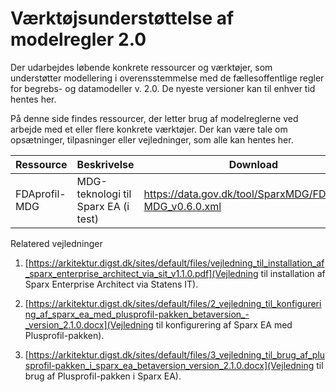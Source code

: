 # Værktøjsunderstøttelse af modelregler 2.0
Der udarbejdes løbende konkrete ressourcer og værktøjer, som understøtter modellering i overensstemmelse med de fællesoffentlige regler for begrebs- og datamodeller v. 2.0. De nyeste versioner kan til enhver tid hentes her.

På denne side findes ressourcer, der letter brug af modelreglerne ved arbejde med et eller flere konkrete værktøjer. Der kan være tale om opsætninger, tilpasninger eller vejledninger, som alle kan hentes her.

Ressource | Beskrivelse | Download
------------ | ------------- | -------------
FDAprofil-MDG | MDG-teknologi til Sparx EA (i test) | https://data.gov.dk/tool/SparxMDG/FDAprofil-MDG_v0.6.0.xml



Relatered vejledninger

1. [https://arkitektur.digst.dk/sites/default/files/vejledning_til_installation_af_sparx_enterprise_architect_via_sit_v1.1.0.pdf](Vejledning til installation af Sparx Enterprise Architect via Statens IT). 

2. [https://arkitektur.digst.dk/sites/default/files/2_vejledning_til_konfigurering_af_sparx_ea_med_plusprofil-pakken_betaversion_-_version_2.1.0.docx](Vejledning til konfigurering af Sparx EA med Plusprofil-pakken).

3. [https://arkitektur.digst.dk/sites/default/files/3_vejledning_til_brug_af_plusprofil-pakken_i_sparx_ea_betaversion_version_2.1.0.docx](Vejledning til brug af Plusprofil-pakken i Sparx EA).
